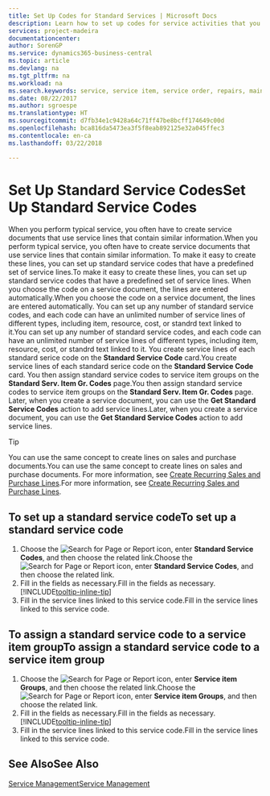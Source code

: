 ```yaml
---
title: Set Up Codes for Standard Services | Microsoft Docs
description: Learn how to set up codes for service activities that you often perform.
services: project-madeira
documentationcenter: 
author: SorenGP
ms.service: dynamics365-business-central
ms.topic: article
ms.devlang: na
ms.tgt_pltfrm: na
ms.workload: na
ms.search.keywords: service, service item, service order, repairs, maintenance
ms.date: 08/22/2017
ms.author: sgroespe
ms.translationtype: HT
ms.sourcegitcommit: d7fb34e1c9428a64c71ff47be8bcff174649c00d
ms.openlocfilehash: bca816da5473ea3f5f8eab892125e32a045ffec3
ms.contentlocale: en-ca
ms.lasthandoff: 03/22/2018

---
```


# <a name="set-up-standard-service-codes"></a><span data-ttu-id="697e4-103">Set Up Standard Service Codes</span><span class="sxs-lookup"><span data-stu-id="697e4-103">Set Up Standard Service Codes</span></span>
<span data-ttu-id="697e4-104">When you perform typical service, you often have to create service documents that use service lines that contain similar information.</span><span class="sxs-lookup"><span data-stu-id="697e4-104">When you perform typical service, you often have to create service documents that use service lines that contain similar information.</span></span> <span data-ttu-id="697e4-105">To make it easy to create these lines, you can set up standard service codes that have a predefined set of service lines.</span><span class="sxs-lookup"><span data-stu-id="697e4-105">To make it easy to create these lines, you can set up standard service codes that have a predefined set of service lines.</span></span> <span data-ttu-id="697e4-106">When you choose the code on a service document, the lines are entered automatically.</span><span class="sxs-lookup"><span data-stu-id="697e4-106">When you choose the code on a service document, the lines are entered automatically.</span></span> <span data-ttu-id="697e4-107">You can set up any number of standard service codes, and each code can have an unlimited number of service lines of different types, including item, resource, cost, or standrd text linked to it.</span><span class="sxs-lookup"><span data-stu-id="697e4-107">You can set up any number of standard service codes, and each code can have an unlimited number of service lines of different types, including item, resource, cost, or standrd text linked to it.</span></span> <span data-ttu-id="697e4-108">You create service lines of each standard serice code on the **Standard Service Code** card.</span><span class="sxs-lookup"><span data-stu-id="697e4-108">You create service lines of each standard serice code on the **Standard Service Code** card.</span></span> <span data-ttu-id="697e4-109">You then assign standard service codes to service item groups on the **Standard Serv. Item Gr. Codes** page.</span><span class="sxs-lookup"><span data-stu-id="697e4-109">You then assign standard service codes to service item groups on the **Standard Serv. Item Gr. Codes** page.</span></span> <span data-ttu-id="697e4-110">Later, when you create a service document, you can use the **Get Standard Service Codes** action to add service lines.</span><span class="sxs-lookup"><span data-stu-id="697e4-110">Later, when you create a service document, you can use the **Get Standard Service Codes** action to add service lines.</span></span>  
  
> [!Tip]
>  <span data-ttu-id="697e4-111">You can use the same concept to create lines on sales and purchase documents.</span><span class="sxs-lookup"><span data-stu-id="697e4-111">You can use the same concept to create lines on sales and purchase documents.</span></span> <span data-ttu-id="697e4-112">For more information, see [Create Recurring Sales and Purchase Lines](sales-how-work-standard-lines.md).</span><span class="sxs-lookup"><span data-stu-id="697e4-112">For more information, see [Create Recurring Sales and Purchase Lines](sales-how-work-standard-lines.md).</span></span>    
  
## <a name="to-set-up-a-standard-service-code"></a><span data-ttu-id="697e4-113">To set up a standard service code</span><span class="sxs-lookup"><span data-stu-id="697e4-113">To set up a standard service code</span></span>    
1. <span data-ttu-id="697e4-114">Choose the ![Search for Page or Report](media/ui-search/search_small.png "Search for Page or Report icon") icon, enter **Standard Service Codes**, and then choose the related link.</span><span class="sxs-lookup"><span data-stu-id="697e4-114">Choose the ![Search for Page or Report](media/ui-search/search_small.png "Search for Page or Report icon") icon, enter **Standard Service Codes**, and then choose the related link.</span></span>  
2. <span data-ttu-id="697e4-115">Fill in the fields as necessary.</span><span class="sxs-lookup"><span data-stu-id="697e4-115">Fill in the fields as necessary.</span></span> [!INCLUDE[tooltip-inline-tip](includes/tooltip-inline-tip_md.md)]  
4. <span data-ttu-id="697e4-116">Fill in the service lines linked to this service code.</span><span class="sxs-lookup"><span data-stu-id="697e4-116">Fill in the service lines linked to this service code.</span></span>  

## <a name="to-assign-a-standard-service-code-to-a-service-item-group"></a><span data-ttu-id="697e4-117">To assign a standard service code to a service item group</span><span class="sxs-lookup"><span data-stu-id="697e4-117">To assign a standard service code to a service item group</span></span>
1. <span data-ttu-id="697e4-118">Choose the ![Search for Page or Report](media/ui-search/search_small.png "Search for Page or Report icon") icon, enter **Service item Groups**, and then choose the related link.</span><span class="sxs-lookup"><span data-stu-id="697e4-118">Choose the ![Search for Page or Report](media/ui-search/search_small.png "Search for Page or Report icon") icon, enter **Service item Groups**, and then choose the related link.</span></span>  
2. <span data-ttu-id="697e4-119">Fill in the fields as necessary.</span><span class="sxs-lookup"><span data-stu-id="697e4-119">Fill in the fields as necessary.</span></span> [!INCLUDE[tooltip-inline-tip](includes/tooltip-inline-tip_md.md)]
3. <span data-ttu-id="697e4-120">Fill in the service lines linked to this service code.</span><span class="sxs-lookup"><span data-stu-id="697e4-120">Fill in the service lines linked to this service code.</span></span>  

## <a name="see-also"></a><span data-ttu-id="697e4-121">See Also</span><span class="sxs-lookup"><span data-stu-id="697e4-121">See Also</span></span>
[<span data-ttu-id="697e4-122">Service Management</span><span class="sxs-lookup"><span data-stu-id="697e4-122">Service Management</span></span>](service-service.md)
